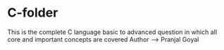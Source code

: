 # C-folder
This is the complete C language basic to advanced question in which all core and important concepts are covered
Author --> Pranjal Goyal
